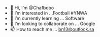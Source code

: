 - 👋 Hi, I’m @Chafbobo
- 👀 I’m interested in ...Football #YNWA
- 🌱 I’m currently learning ... Software
- 💞️ I’m looking to collaborate on ... Google
- 📫 How to reach me ... bn13@outlook.sa

<!---
Chafbobo/Chafbobo is a ✨ special ✨ repository because its `README.md` (this file) appears on your GitHub profile.
You can click the Preview link to take a look at your changes.
--->
